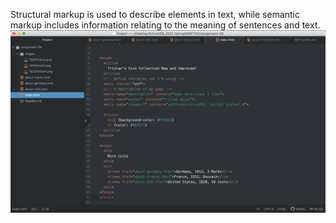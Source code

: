Structural markup is used to describe elements in text, while semantic markup includes information relating to the meaning of sentences and text.
![ScreenShot](./images/ScreenShot.png)
